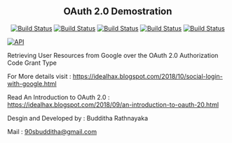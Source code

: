 <h2 align="center">OAuth 2.0 Demostration</h2>

<p align="center">
<a href="#"><img src="https://img.shields.io/badge/BBR-DevOps-blueviolet" alt="Build Status"></a>
<a href="https://www.idealhax.blogspot.com"><img src="https://img.shields.io/badge/BBR-Blog-blue" alt="Build Status"></a>
<a href="https://www.linkedin.com/in/bbr/"><img src="https://img.shields.io/badge/BBR-LinkedIn-orange" alt="Build Status"></a>
<a href="https://twitter.com/RMBRathnayaka"><img src="https://img.shields.io/badge/BBR-Twitter-ff69b4" alt="Build Status"></a>
<a href="https://www.facebook.com/95bbr"><img src="https://img.shields.io/badge/BBR-FB-success" alt="Build Status"></a>
</p>

[![API](https://img.shields.io/badge/BBR-DevOps-blueviolet)](https://www.linkedin.com/in/bbr/)

Retrieving User Resources from Google over the OAuth 2.0 Authorization Code Grant Type

For More details visit : https://idealhax.blogspot.com/2018/10/social-login-with-google.html

Read An Introduction to OAuth 2.0 : https://idealhax.blogspot.com/2018/09/an-introduction-to-oauth-20.html

Desgin and Developed by : Budditha Rathnayaka

Mail : 90sbudditha@gmail.com


